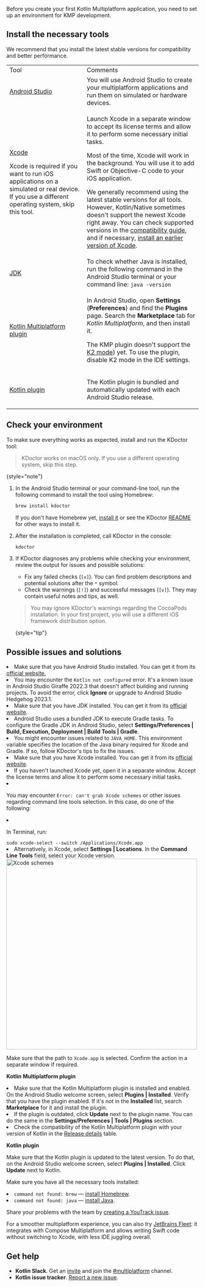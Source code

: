 [//]: # (title: Set up an environment)

Before you create your first Kotlin Multiplatform application, you need to set up an environment for KMP development.

## Install the necessary tools

We recommend that you install the latest stable versions for compatibility and better performance.

<table>
   <tr>
      <td>Tool</td>
      <td>Comments</td>
   </tr>
    <tr>
        <td><a href="https://developer.android.com/studio">Android Studio</a></td>
        <td>You will use Android Studio to create your multiplatform applications and run them on simulated or hardware devices.</td>
    </tr>
    <tr>
        <td>
          <p><a href="https://apps.apple.com/us/app/xcode/id497799835">Xcode</a></p>
          <p>Xcode is required if you want to run iOS applications on a simulated or real device. If you use a different operating system, skip this tool.</p>
        </td>
        <td>
          <p>Launch Xcode in a separate window to accept its license terms and allow it to perform some necessary initial tasks.</p>
          <p>Most of the time, Xcode will work in the background. You will use it to add Swift or Objective-C code to your iOS application.</p>
            <note>
              <p>
                We generally recommend using the latest stable versions for all tools. However, Kotlin/Native sometimes doesn't support the newest Xcode right away. You can check supported versions in the <a href="https://kotlinlang.org/docs/multiplatform-compatibility-guide.html#version-compatibility">compatibility guide</a>, and if necessary, <a href="https://developer.apple.com/download/all/?q=Xcode">install an earlier version of Xcode</a>.
              </p>
            </note>   
      </td>
   </tr>
   <tr>
        <td><a href="https://www.oracle.com/java/technologies/javase-downloads.html">JDK</a></td>
        <td>To check whether Java is installed, run the following command in the Android Studio terminal or your command line: <code style="block"
            lang="bash">java -version</code></td>
   </tr>
   <tr>
        <td><a href="https://kotlinlang.org/docs/multiplatform-plugin-releases.html">Kotlin Multiplatform plugin</a></td>
        <td><p>In Android Studio, open <strong>Settings</strong> (<strong>Preferences</strong>) and find the <strong>Plugins</strong> page. Search the <strong>Marketplace</strong> tab for <i>Kotlin Multiplatform</i>, and then install it.</p>
<note>
              <p>
                The KMP plugin doesn't support the <a href="https://kotlinlang.org/docs/k2-compiler-migration-guide.html#support-in-ides">K2 mode</a>) yet.
                To use the plugin, disable K2 mode in the IDE settings.
              </p>
            </note>
</td>
   </tr>
   <tr>
        <td><a href="https://kotlinlang.org/docs/releases.html#update-to-a-new-release">Kotlin plugin</a></td>
        <td>
            <p>The Kotlin plugin is bundled and automatically updated with each Android Studio release.</p>
        </td>
   </tr>
</table>

## Check your environment

To make sure everything works as expected, install and run the KDoctor tool:

> KDoctor works on macOS only. If you use a different operating system, skip this step.
>
{style="note"}

1. In the Android Studio terminal or your command-line tool, run the following command to install the tool using Homebrew:

    ```bash
    brew install kdoctor
    ```

   If you don't have Homebrew yet, [install it](https://brew.sh/) or see the KDoctor [README](https://github.com/Kotlin/kdoctor#installation) for other ways to install it.
2. After the installation is completed, call KDoctor in the console: 

    ```bash
    kdoctor
    ```

3. If KDoctor diagnoses any problems while checking your environment, review the output for issues and possible solutions:

   * Fix any failed checks (`[x]`). You can find problem descriptions and potential solutions after the `*` symbol.
   * Check the warnings (`[!]`) and successful messages (`[v]`). They may contain useful notes and tips, as well.
   
   > You may ignore KDoctor's warnings regarding the CocoaPods installation. In your first project, you will use a
   > different iOS framework distribution option.
   >
   {style="tip"}

## Possible issues and solutions

<deflist collapsible="true">
   <def title="Kotlin and Android Studio">
      <list>
         <li>Make sure that you have Android Studio installed. You can get it from its <a href="https://developer.android.com/studio">official website.</a></li>
         <li>You may encounter the <code>Kotlin not configured</code> error. It's a known issue in Android Studio Giraffe 2022.3 that doesn't affect building and running projects. To avoid the error, click <strong>Ignore</strong> or upgrade to Android Studio Hedgehog 2023.1.</li>
      </list>
   </def>
   <def title="Java and JDK">
         <list>
           <li>Make sure that you have JDK installed. You can get it from its <a href="https://www.oracle.com/java/technologies/javase-downloads.html">official website</a>.</li>
           <li>Android Studio uses a bundled JDK to execute Gradle tasks. To configure the Gradle JDK in Android Studio, select <strong>Settings/Preferences | Build, Execution, Deployment | Build Tools | Gradle</strong>.</li>
           <li>You might encounter issues related to <code>JAVA_HOME</code>. This environment variable specifies the location of the Java binary required for Xcode and Gradle. If so, follow KDoctor's tips to fix the issues.</li>
         </list>
   </def>
   <def title="Xcode">
      <list>
         <li>Make sure that you have Xcode installed. You can get it from its <a href="https://developer.apple.com/xcode/">official website</a>.</li>
         <li>If you haven't launched Xcode yet, open it in a separate window. Accept the license terms and allow it to perform some necessary initial tasks.</li>
         <li><p>You may encounter <code>Error: can't grab Xcode schemes</code> or other issues regarding command line tools selection. In this case, do one of the following:</p>
             <list>
               <li><p>In Terminal, run:</p>
                   <code style="block"
                         lang="bash">sudo xcode-select --switch /Applications/Xcode.app</code>
               </li>
               <li>Alternatively, in Xcode, select <strong>Settings | Locations</strong>. In the <strong>Command Line Tools</strong> field, select your Xcode version.
                   <img src="xcode-schemes.png" alt="Xcode schemes" width="500"/>
                   <p>Make sure that the path to <code>Xcode.app</code> is selected. Confirm the action in a separate window if required.</p>
               </li>
             </list>
         </li>
      </list>
   </def>
   <def title="Kotlin plugins">
         <snippet>
            <p><strong>Kotlin Multiplatform plugin</strong></p>
               <list>
                  <li>Make sure that the Kotlin Multiplatform plugin is installed and enabled. On the Android Studio welcome screen, select <strong>Plugins | Installed</strong>. Verify that you have the plugin enabled. If it's not in the <strong>Installed</strong> list, search <strong>Marketplace</strong> for it and install the plugin.</li>
                  <li>If the plugin is outdated, click <strong>Update</strong> next to the plugin name. You can do the same in the <strong>Settings/Preferences | Tools | Plugins</strong> section.</li>
                  <li>Check the compatibility of the Kotlin Multiplatform plugin with your version of Kotlin in the <a href="https://kotlinlang.org/docs/multiplatform-plugin-releases.html#release-details">Release details</a> table.</li>
               </list>
         </snippet>
         <snippet>
            <p><strong>Kotlin plugin</strong></p>
            <p>Make sure that the Kotlin plugin is updated to the latest version. To do that, on the Android Studio welcome screen, select <strong>Plugins | Installed</strong>. Click <strong>Update</strong> next to Kotlin.</p>
         </snippet>
   </def>
   <def title="Command line">
            <p>Make sure you have all the necessary tools installed:</p>
            <list>
              <li><code>command not found: brew</code> — <a href="https://brew.sh/">install Homebrew</a>.</li>
              <li><code>command not found: java</code> — <a href="https://www.oracle.com/java/technologies/javase-downloads.html">install Java</a>.</li>
           </list>
    </def>
   <def title="Still having trouble?">
            <p>Share your problems with the team by <a href="https://kotl.in/issue">creating a YouTrack issue</a>.</p>
            <p>For a smoother multiplatform experience, you can also try <a href="https://www.jetbrains.com/help/kotlin-multiplatform-dev/fleet.html">JetBrains Fleet</a>: it integrates with Compose Multiplatform and allows writing Swift code without switching to Xcode, with less IDE juggling overall.</p>
   </def>
</deflist>

## Get help

* **Kotlin Slack**. Get an [invite](https://surveys.jetbrains.com/s3/kotlin-slack-sign-up) and join the [#multiplatform](https://kotlinlang.slack.com/archives/C3PQML5NU) channel.
* **Kotlin issue tracker**. [Report a new issue](https://youtrack.jetbrains.com/newIssue?project=KT).
